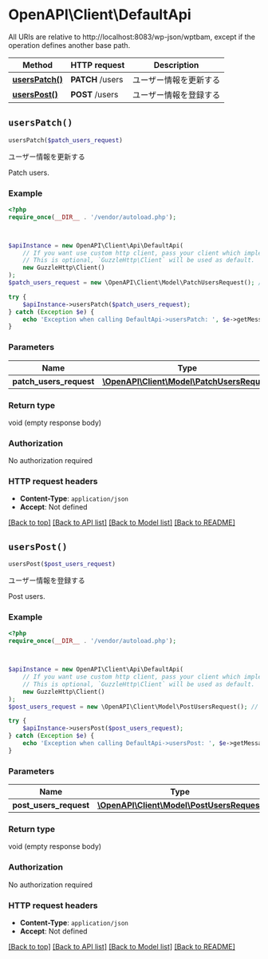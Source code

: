 # OpenAPI\Client\DefaultApi

All URIs are relative to http://localhost:8083/wp-json/wptbam, except if the operation defines another base path.

| Method | HTTP request | Description |
| ------------- | ------------- | ------------- |
| [**usersPatch()**](DefaultApi.md#usersPatch) | **PATCH** /users | ユーザー情報を更新する |
| [**usersPost()**](DefaultApi.md#usersPost) | **POST** /users | ユーザー情報を登録する |


## `usersPatch()`

```php
usersPatch($patch_users_request)
```

ユーザー情報を更新する

Patch users.

### Example

```php
<?php
require_once(__DIR__ . '/vendor/autoload.php');



$apiInstance = new OpenAPI\Client\Api\DefaultApi(
    // If you want use custom http client, pass your client which implements `GuzzleHttp\ClientInterface`.
    // This is optional, `GuzzleHttp\Client` will be used as default.
    new GuzzleHttp\Client()
);
$patch_users_request = new \OpenAPI\Client\Model\PatchUsersRequest(); // \OpenAPI\Client\Model\PatchUsersRequest

try {
    $apiInstance->usersPatch($patch_users_request);
} catch (Exception $e) {
    echo 'Exception when calling DefaultApi->usersPatch: ', $e->getMessage(), PHP_EOL;
}
```

### Parameters

| Name | Type | Description  | Notes |
| ------------- | ------------- | ------------- | ------------- |
| **patch_users_request** | [**\OpenAPI\Client\Model\PatchUsersRequest**](../Model/PatchUsersRequest.md)|  | |

### Return type

void (empty response body)

### Authorization

No authorization required

### HTTP request headers

- **Content-Type**: `application/json`
- **Accept**: Not defined

[[Back to top]](#) [[Back to API list]](../../README.md#endpoints)
[[Back to Model list]](../../README.md#models)
[[Back to README]](../../README.md)

## `usersPost()`

```php
usersPost($post_users_request)
```

ユーザー情報を登録する

Post users.

### Example

```php
<?php
require_once(__DIR__ . '/vendor/autoload.php');



$apiInstance = new OpenAPI\Client\Api\DefaultApi(
    // If you want use custom http client, pass your client which implements `GuzzleHttp\ClientInterface`.
    // This is optional, `GuzzleHttp\Client` will be used as default.
    new GuzzleHttp\Client()
);
$post_users_request = new \OpenAPI\Client\Model\PostUsersRequest(); // \OpenAPI\Client\Model\PostUsersRequest

try {
    $apiInstance->usersPost($post_users_request);
} catch (Exception $e) {
    echo 'Exception when calling DefaultApi->usersPost: ', $e->getMessage(), PHP_EOL;
}
```

### Parameters

| Name | Type | Description  | Notes |
| ------------- | ------------- | ------------- | ------------- |
| **post_users_request** | [**\OpenAPI\Client\Model\PostUsersRequest**](../Model/PostUsersRequest.md)|  | |

### Return type

void (empty response body)

### Authorization

No authorization required

### HTTP request headers

- **Content-Type**: `application/json`
- **Accept**: Not defined

[[Back to top]](#) [[Back to API list]](../../README.md#endpoints)
[[Back to Model list]](../../README.md#models)
[[Back to README]](../../README.md)
